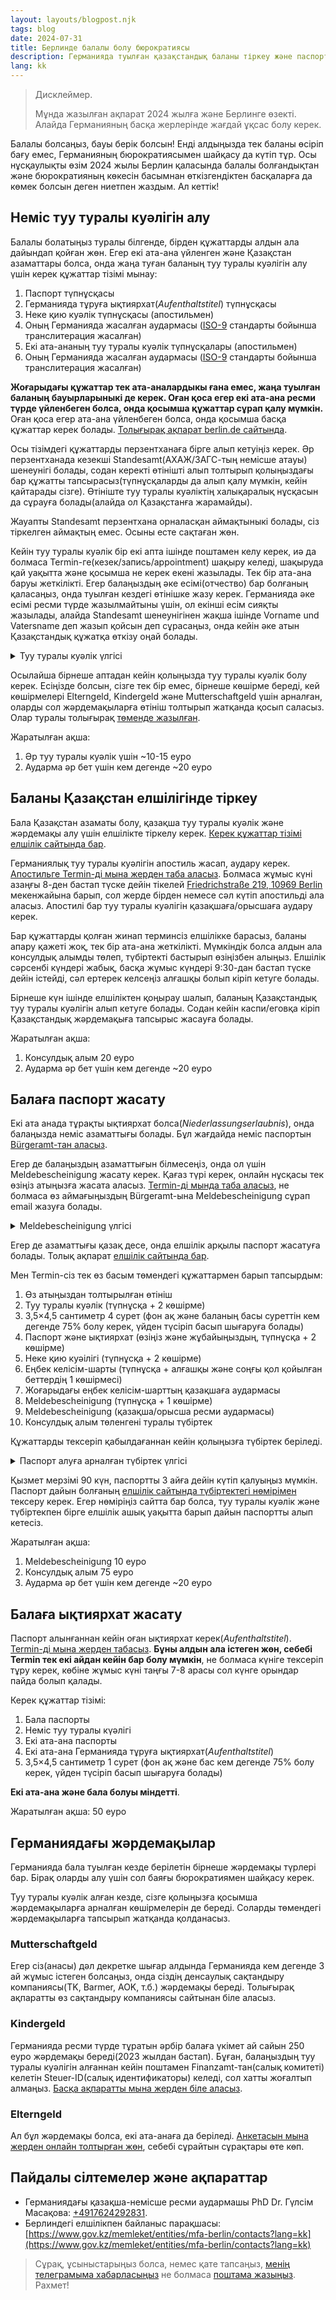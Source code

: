 ```yaml
---
layout: layouts/blogpost.njk
tags: blog
date: 2024-07-31
title: Берлинде балалы болу бюрократиясы
description: Германияда туылған қазақстандық баланы тіркеу және паспортын алу туралы нұсқаулық
lang: kk
---
```


> Дисклеймер.
>
> Мұнда жазылған ақпарат 2024 жылға және Берлинге өзекті. Алайда Германияның басқа жерлерінде жағдай ұқсас болу керек.

Балалы болсаңыз, бауы берік болсын! Енді алдыңызда тек баланы өсіріп бағу емес, Германияның бюрократиясымен шайқасу да күтіп тұр.
Осы нұсқаулықты өзім 2024 жылы Берлин қаласында балалы болғандықтан және бюрократияның көкесін басымнан өткізгендіктен басқаларға да көмек болсын деген ниетпен жаздым. Ал кеттік!

## <a name='geburtskunde-de'></a> Неміс туу туралы куәлігін алу

Балалы болатыңыз туралы білгенде, бірден құжаттарды алдын ала дайындап қойған жөн. Егер екі ата-ана үйленген және Қазақстан азаматтары болса, онда жаңа туған баланың туу туралы куәлігін алу үшін керек құжаттар тізімі мынау:

1. Паспорт түпнұсқасы
2. Германияда тұруға ықтиярхат(_Aufenthaltstitel_) түпнұсқасы
3. Неке қию куәлік түпнұсқасы (апостильмен)
4. Оның Германияда жасалған аудармасы ([ISO-9][iso9] стандарты бойынша транслитерация жасалған)
5. Екі ата-ананың туу туралы куәлік түпнұсқалары (апостильмен)
6. Оның Германияда жасалған аудармасы ([ISO-9][iso9] стандарты бойынша транслитерация жасалған)

**Жоғарыдағы құжаттар тек ата-аналардыкы ғана емес, жаңа туылған баланың бауырларыныкі де керек. Оған қоса егер екі ата-ана ресми түрде үйленбеген болса, онда қосымша құжаттар сұрап қалу мүмкін.** Оған қоса егер ата-ана үйленбеген болса, онда қосымша басқа құжаттар керек болады. [Толығырақ ақпарат berlin.de сайтында][berlin-geburtskunde].

Осы тізімдегі құжаттарды перзентханаға бірге алып кетуіңіз керек. Әр перзентханада кезекші Standesamt(АХАЖ/ЗАГС-тың немісше атауы) шенеунігі болады, содан керекті өтінішті алып толтырып қолыңыздағы бар құжатты тапсырасыз(түпнұсқаларды да алып қалу мүмкін, кейін қайтарады сізге). Өтініште туу туралы куәліктің халықаралық нұсқасын да сұрауға болады(алайда ол Қазақстанға жарамайды).

Жауапты Standesamt перзентхана орналасқан аймақтыныкі болады, сіз тіркелген аймақтың емес. Осыны есте сақтаған жөн.

Кейін туу туралы куәлік бір екі апта ішінде поштамен келу керек, иә да болмаса Termin-ге(кезек/запись/appointment) шақыру келеді, шақыруда қай уақытта және қосымша не керек екені жазылады. Тек бір ата-ана баруы жеткілікті. Егер балаңыздың әке есімі(отчество) бар болғаның қаласаңыз, онда туылған кездегі өтінішке жазу керек. Германияда әке есімі ресми түрде жазылмайтыны үшін, ол екінші есім сияқты жазылады, алайда Standesamt шенеунігінен жақша ішінде Vorname und Vatersname деп жазып қойсын деп сұрасаңыз, онда кейін әке атын Қазақстандық құжатқа өткізу оңай болады.

<details>
  <summary>Туу туралы куәлік үлгісі</summary>
  <img src='/images/geburtskunde.jpg' alt='Туу туралы куәлік үлгісінің суреті'/>
</details>

Осылайша бірнеше аптадан кейін қолыңызда туу туралы куәлік болу керек. Есіңізде болсын, сізге тек бір емес, бірнеше көшірме береді, кей көшірмелері Elterngeld, Kindergeld және Mutterschaftgeld үшін арналған, оларды сол жәрдемақыларға өтініш толтырып жатқанда қосып саласыз. Олар туралы толығырақ [төменде жазылған](#geld).

Жаратылған ақша:

1. Әр туу туралы куәлік үшін ~10-15 еуро
2. Аударма әр бет үшін кем дегенде ~20 еуро

## <a name='geburtskunde-kz'></a> Баланы Қазақстан елшілігінде тіркеу

Бала Қазақстан азаматы болу, қазақша туу туралы куәлік және жәрдемақы алу үшін елшілікте тіркелу керек. [Керек құжаттар тізімі елшілік сайтында бар][kz-botschaft-geburtskunde].

Германиялық туу туралы куәлігін апостиль жасап, аудару керек. [Апостильге Termin-ді мына жерден таба аласыз][berlin-apostille]. Болмаса жұмыс күні азаңғы 8-ден бастап түске дейін тікелей [Friedrichstraße 219, 10969 Berlin](https://maps.app.goo.gl/i8wCN7pgYnifgpW87) мекенжайына барып, сол жерде бірден немесе сәл күтіп апостильді ала аласыз. Апостилі бар туу туралы куәлігін қазақшаға/орысшаға аудару керек.

Бар құжаттарды қолған жинап терминсіз елшілікке барасыз, баланы апару қажеті жоқ, тек бір ата-ана жеткілікті. Мүмкіндік болса алдын ала консулдық алымды төлеп, түбіртекті бастырып өзіңізбен алыңыз. Елшілік сәрсенбі күндері жабық, басқа жұмыс күндері 9:30-дан бастап түске дейін істейді, сәл ертерек келсеңіз алғашқы болып кіріп кетуге болады.

Бірнеше күн ішінде елшіліктен қоңырау шалып, баланың Қазақстандық туу туралы куәлігін алып кетуге болады. Содан кейін каспи/еговқа кіріп Қазақстандық жәрдемақыға тапсырыс жасауға болады.

Жаратылған ақша:

1. Консулдық алым 20 еуро
2. Аударма әр бет үшін кем дегенде ~20 еуро

## <a name='passport'></a> Балаға паспорт жасату

Екі ата анада тұрақты ықтиярхат болса(_Niederlassungserlaubnis_), онда балаңызда неміс азаматтығы болады. Бұл жағдайда неміс паспортын [Bürgeramt-тан аласыз][berlin-passport].

Егер де балаңыздың азаматтығын білмесеңіз, онда ол үшін Meldebescheinigung жасату керек. Қағаз түрі керек, онлайн нұсқасы тек өзіңіз атыңызға жасата аласыз. [Termin-ді мында таба аласыз][berlin-meldebescheinigung], не болмаса өз аймағыңыздың Bürgeramt-ына Meldebescheinigung сұрап email жазуға болады.

<details>
  <summary>Meldebescheinigung үлгісі</summary>
  <img src='/images/meldebescheinigung.jpg' alt='Meldebescheinigung үлгісі'/>
</details>

Егер де азаматтығы қазақ десе, онда елшілік арқылы паспорт жасатуға болады. Толық ақпарат [елшілік сайтында бар][kz-botschaft-passport].

Мен Termin-сіз тек өз басым төмендегі құжаттармен барып тапсырдым:

1. Өз атыңыздан толтырылған өтініш
2. Туу туралы куәлік (түпнұсқа + 2 көшірме)
3. 3,5×4,5 сантиметр 4 сурет (фон ақ және баланың басы суреттін кем дегенде 75% болу керек, үйден түсіріп басып шығаруға болады)
4. Паспорт және ықтиярхат (өзіңіз және жұбайыңыздың, түпнұсқа + 2 көшірме)
5. Неке қию куәілігі (түпнұсқа + 2 көшірме)
6. Еңбек келісім-шарты (түпнұсқа + алғашқы және соңғы қол қойылған беттердің 1 көшірмесі)
7. Жоғарыдағы еңбек келісім-шарттың қазақшаға аудармасы
8. Meldebescheinigung (түпнұсқа + 1 көшірме)
9. Meldebescheinigung (қазақша/орысша ресми аудармасы)
10. Консулдық алым төленгені туралы түбіртек

Құжаттарды тексеріп қабылдағаннан кейін қолыңызға түбіртек беріледі.

<details>
  <summary>Паспорт алуға арналған түбіртек үлгісі</summary>
  <img src='/images/kz-passport-quittung.jpg' alt='Паспорт алуға арналған түбіртек үлгісі'/>
</details>

Қызмет мерзімі 90 күн, паспортты 3 айға дейін күтіп қалуыңыз мүмкін. Паспорт дайын болғаның [елшілік сайтында түбіртектегі нөмірімен][kz-borschaft-ready-docs] тексеру керек. Егер нөміріңіз сайтта бар болса, туу туралы куәлік және түбіртекпен бірге елшілік ашық уақытта барып дайын паспортты алып кетесіз.

Жаратылған ақша:

1. Meldebescheinigung 10 еуро
2. Консулдық алым 75 еуро
3. Аударма әр бет үшін кем дегенде ~20 еуро

## <a name='permit'></a> Балаға ықтиярхат жасату

Паспорт алынғаннан кейін оған ықтиярхат керек(_Aufenthaltstitel_). [Termin-ді мына жерден табасыз][berlin-permit]. **Бұны алдын ала істеген жөн, себебі Termin тек екі айдан кейін бар болу мүмкін**, не болмаса күніге тексеріп тұру керек, көбіне жұмыс күні таңғы 7-8 арасы сол күнге орындар пайда болып қалады.

Керек құжаттар тізімі:

1. Бала паспорты
2. Неміс туу туралы күәлігі
3. Екі ата-ана паспорты
4. Екі ата-ана Германияда тұруға ықтиярхат(_Aufenthaltstitel_)
5. 3,5×4,5 сантиметр 1 сурет (фон ақ және бас кем дегенде 75% болу керек, үйден түсіріп басып шығаруға болады)

**Екі ата-ана және бала болуы міндетті**.

Жаратылған ақша: 50 еуро

## <a name='geld'></a> Германиядағы жәрдемақылар

Германияда бала туылған кезде берілетін бірнеше жәрдемақы түрлері бар. Бірақ оларды алу үшін сол баяғы бюрократиямен шайқасу керек.

Туу туралы куәлік алған кезде, сізге қолыңызға қосымша жәрдемақыларға арналған көшірмелерін де береді. Соларды төмендегі жәрдемақыларға тапсырып жатқанда қолданасыз.

### Mutterschaftgeld

Егер сіз(анасы) дәл декретке шығар алдында Германияда кем дегенде 3 ай жұмыс істеген болсаңыз, онда сіздің денсаулық сақтандыру компаниясы(TK, Barmer, AOK, т.б.) жәрдемақы береді. Толығырақ ақпаратты өз сақтандыру компаниясы сайтынан біле аласыз.

### Kindergeld

Германияда ресми түрде тұратын әрбір балаға үкімет ай сайын 250 еуро жәрдемақы береді(2023 жылдан бастап). Бұған, балаңыздың туу туралы куәлігін алғаннан кейін поштамен Finanzamt-тан(салық комитеті) келетін Steuer-ID(салық идентификаторы) келеді, сол хатты жоғалтып алмаңыз. [Басқа ақпаратты мына жерден біле аласыз][de-kindergeld].

### Elterngeld

Ал бұл жәрдемақы болса, екі ата-анаға да беріледі. [Анкетасын мына жерден онлайн толтырған жөн][de-elterngeld], себебі сұрайтын сұрақтары өте көп.

## Пайдалы сілтемелер және ақпараттар

- Германиядағы қазақша-немісше ресми аудармашы PhD Dr. Гүлсім Масақова: [+4917624292831](https://wa.me/4917624292831).
- Берлиндегі елшілікпен байланыс парақшасы: [https://www.gov.kz/memleket/entities/mfa-berlin/contacts?lang=kk](https://www.gov.kz/memleket/entities/mfa-berlin/contacts?lang=kk)

> Сұрақ, ұсыныстарыңыз болса, немес қате тапсаңыз, [менің телеграмыма хабарласыңыз](https://t.me/zharzhan) не болмаса [поштама жазыңыз](mailto:hey@jarjan.xyz).
> Рахмет!

[iso9]: https://en.wikipedia.org/wiki/ISO_9
[kz-botschaft-geburtskunde]: https://www.gov.kz/memleket/entities/mfa-berlin/press/article/details/145552?directionId=_5455&lang=kk
[kz-botschaft-passport]: https://www.gov.kz/memleket/entities/mfa-berlin/press/article/details/144999?directionId=_5455&lang=kk
[kz-borschaft-ready-docs]: https://www.gov.kz/memleket/entities/mfa-berlin/documents/details/602342?lang=kk
[berlin-passport]: https://service.berlin.de/dienstleistung/121151/
[berlin-geburtskunde]: https://service.berlin.de/dienstleistung/318960/
[berlin-apostille]: https://service.berlin.de/dienstleistung/320315/
[berlin-meldebescheinigung]: https://service.berlin.de/dienstleistung/120702/
[berlin-permit]: https://service.berlin.de/dienstleistung/324269/en/
[de-kindergeld]: https://web.arbeitsagentur.de/opal/kgo-antraggeburt-ui/auswahl
[de-elterngeld]: https://www.elterngeld-digital.de/
